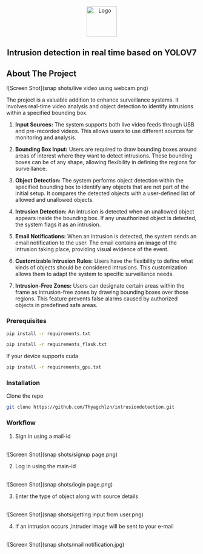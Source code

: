 <br/>
<p align="center">
  <a href="https://github.com/Thyagchlzn/intrusiondetection">
    <img src="https://cdn-icons-png.flaticon.com/512/189/189484.png?w=740&t=st=1682321869~exp=1682322469~hmac= 5d4a228d5e55099c675ca8d149aeb782665fcdb43f5ec3a1688f924c779099bb" alt="Logo" width="80" height="80">
  </a>

  <h2 align="center">Intrusion detection in real time based on YOLOV7 </h2>

  
</p>



## About The Project

![Screen Shot](snap shots/live video using webcam.png)

The project is a valuable addition to enhance surveillance systems. It  involves real-time video analysis and object detection to identify intrusions within a specified bounding box. 
1. **Input Sources:** The system supports both live video feeds through USB and pre-recorded videos. This allows users to use different sources for monitoring and analysis.

2. **Bounding Box Input:** Users are required to draw bounding boxes around areas of interest where they want to detect intrusions. These bounding boxes can be of any shape, allowing flexibility in defining the regions for surveillance.

3. **Object Detection:** The system performs object detection within the specified bounding box to identify any objects that are not part of the initial setup. It compares the detected objects with a user-defined list of allowed and unallowed objects.

4. **Intrusion Detection:** An intrusion is detected when an unallowed object appears inside the bounding box. If any unauthorized object is detected, the system flags it as an intrusion.

5. **Email Notifications:** When an intrusion is detected, the system sends an email notification to the user. The email contains an image of the intrusion taking place, providing visual evidence of the event.

6. **Customizable Intrusion Rules:** Users have the flexibility to define what kinds of objects should be considered intrusions. This customization allows them to adapt the system to specific surveillance needs.

7. **Intrusion-Free Zones:** Users can designate certain areas within the frame as intrusion-free zones by drawing bounding boxes over those regions. This feature prevents false alarms caused by authorized objects in predefined safe areas.


### Prerequisites



```sh
pip install -r requirements.txt

pip install -r requirements_flask.txt
```
If your device supports cuda 
```sh
pip install -r requirements_gpu.txt
```

### Installation


 Clone the repo

```sh
git clone https://github.com/Thyagchlzn/intrusiondetection.git
```

### Workflow

1. Sign in using a mail-id
<br/>
![Screen Shot](snap shots/signup page.png)

2. Log in using the main-id
<br/>
![Screen Shot](snap shots/login page.png)

3. Enter the type of object along with source details
<br/>
![Screen Shot](snap shots/getting input from user.png)

4. If an intrusion occurs ,intruder image will be sent to your e-mail
<br/>
![Screen Shot](snap shots/mail notification.jpg)

